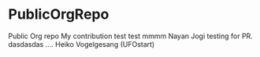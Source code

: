 # PublicOrgRepo
Public Org repo
My contribution
test test 
mmmm
Nayan Jogi testing for PR.
dasdasdas
....
Heiko Vogelgesang (UFOstart)
